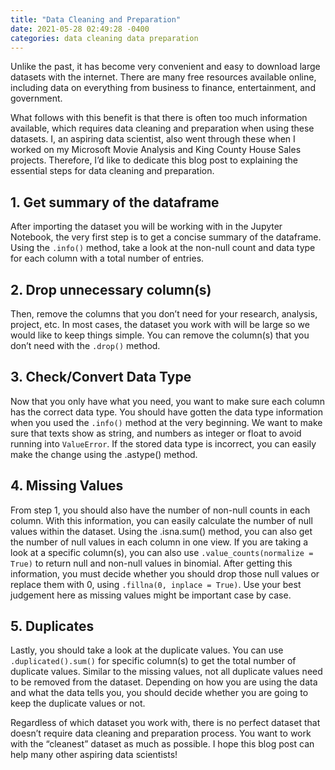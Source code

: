 ```yaml
---
title: "Data Cleaning and Preparation"
date: 2021-05-28 02:49:28 -0400
categories: data cleaning data preparation
---
```


Unlike the past, it has become very convenient and easy to download large datasets with the internet. There are many free resources available online, including data on everything from business to finance, entertainment, and government. 

What follows with this benefit is that there is often too much information available, which requires data cleaning and preparation when using these datasets. I, an aspiring data scientist, also went through these when I worked on my Microsoft Movie Analysis and King County House Sales projects. Therefore, I’d like to dedicate this blog post to explaining the essential steps for data cleaning and preparation.

## 1. Get summary of the dataframe
After importing the dataset you will be working with in the Jupyter Notebook, the very first step is to get a concise summary of the dataframe. Using the `.info()` method, take a look at the non-null count and data type for each column with a total number of entries.

## 2. Drop unnecessary column(s)
Then, remove the columns that you don’t need for your research, analysis, project, etc. In most cases, the dataset you work with will be large so we would like to keep things simple. You can remove the column(s) that you don’t need with the `.drop()` method.

## 3. Check/Convert Data Type
Now that you only have what you need, you want to make sure each column has the correct data type. You should have gotten the data type information when you used the `.info()` method at the very beginning. We want to make sure that texts show as string, and numbers as integer or float to avoid running into `ValueError`. If the stored data type is incorrect, you can easily make the change using the .astype() method. 

## 4. Missing Values
From step 1, you should also have the number of non-null counts in each column. With this information, you can easily calculate the number of null values within the dataset. Using the .isna.sum() method, you can also get the number of null values in each column in one view. If you are taking a look at a specific column(s), you can also use `.value_counts(normalize = True)` to return null and non-null values in binomial. After getting this information, you must decide whether you should drop those null values or replace them with 0, using `.fillna(0, inplace = True)`. Use your best judgement here as missing values might be important case by case. 

## 5. Duplicates
Lastly, you should take a look at the duplicate values. You can use `.duplicated().sum()` for specific column(s) to get the total number of duplicate values. Similar to the missing values, not all duplicate values need to be removed from the dataset. Depending on how you are using the data and what the data tells you, you should decide whether you are going to keep the duplicate values or not. 

Regardless of which dataset you work with, there is no perfect dataset that doesn’t require data cleaning and preparation process. You want to work with the “cleanest” dataset as much as possible. I hope this blog post can help many other aspiring data scientists!

